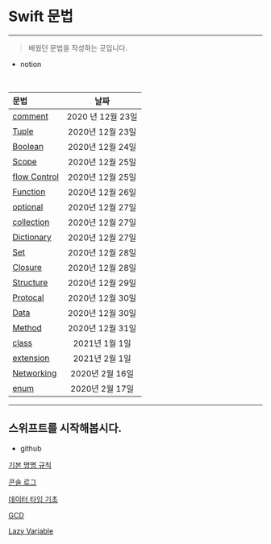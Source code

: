 # Swift 문법
--------
> 배웠던 문법을 작성하는 곳입니다.


 - notion
<br>

| 문법 | 날짜 | 
| :----------------- | :-----------:  |
|[comment](https://www.notion.so/Comment-e9702aa680fb4a59b97d197e69a25951) | 2020 년 12월 23일 | 
|[Tuple](https://www.notion.so/Tuple-85d63bf280f147b2bbfdce6933f0de5e)| 2020년 12월 23일 | 
|[Boolean](https://www.notion.so/Boolean-c7a22397a453424c8871a6f79af3915c)| 2020년 12월 24일   | 
|[Scope](https://www.notion.so/Scope-944cdee79ff0431d9551059bb67ce68e)| 2020년 12월 25일| 
|[flow Control](https://www.notion.so/Flow-Control-a91ccdde52c043318a96d6e5a0755abd)| 2020년 12월 25일|
|[Function](https://www.notion.so/Function-be84b56f8898435ca364c0eb187ade56)|2020년 12월 26일|
|[optional](https://www.notion.so/Optional-f1165da88ce04c789cbe2c469c6bfe5c)|2020년 12월 27일|
|[collection](https://www.notion.so/Array-a3d404878db948038e731212c60690bc)|2020년 12월 27일 |
|[Dictionary](https://www.notion.so/Dictionary-f28c8430fdac401e84dca8f470701180)|2020년 12월 27일 |
|[Set](https://www.notion.so/Set-c3e49b06347e48fb9455897abb99c451)|2020년 12월 28일|
|[Closure](https://www.notion.so/Closure-c3535a066ce94088a29d9d9ef5928915)|2020년 12월 28일|
|[Structure](https://www.notion.so/Structure-536874f3c947455eb5098856c50ad476)|2020년 12월 29일|
|[Protocal](https://www.notion.so/Protocol-d618f320892c4624a29460540690c2c4)|2020년 12월 30일|
|[Data](https://www.notion.so/Properties-d29442ea05154bfa998a231c2a8d6427)|2020년 12월 30일|
|[Method](https://www.notion.so/Method-f3cb4ed5c37b4892a4d3d16b182db011)|2020년 12월 31일|
|[class](https://www.notion.so/Class-b943226276da495dae3b9c11a11f08de)| 2021년 1월 1일|
|[extension](https://www.notion.so/extension-4329ad4005754d99a843868c4d59611e)|2021년 2월 1일|
|[Networking](https://www.notion.so/Networking-5fd36d4c475b479ebdb5e99807da275b)|2020년 2월 16일|
|[enum](https://www.notion.so/enum-4e111ea07eb847e79408e2a00ce0a4f9)|2020년 2월 17일|


______

## 스위프트를 시작해봅시다.

- github

[기본 명명 규칙](https://github.com/JiHoonAHN/TIL/blob/main/%20swift/what%20is%20Swift/SwiftGrammar/default%20Naming%20Conventions.md)

[콘솔 로그](https://github.com/JiHoonAHN/TIL/blob/main/%20swift/what%20is%20Swift/SwiftGrammar/Console%20Log.md)

[데이터 타입 기초](https://github.com/JiHoonAHN/TIL/blob/main/%20swift/what%20is%20Swift/SwiftGrammar/DataType.md)

[GCD](https://github.com/JiHoonAHN/TIL/blob/main/%20swift/what%20is%20Swift/GCD.md)

[Lazy Variable]()